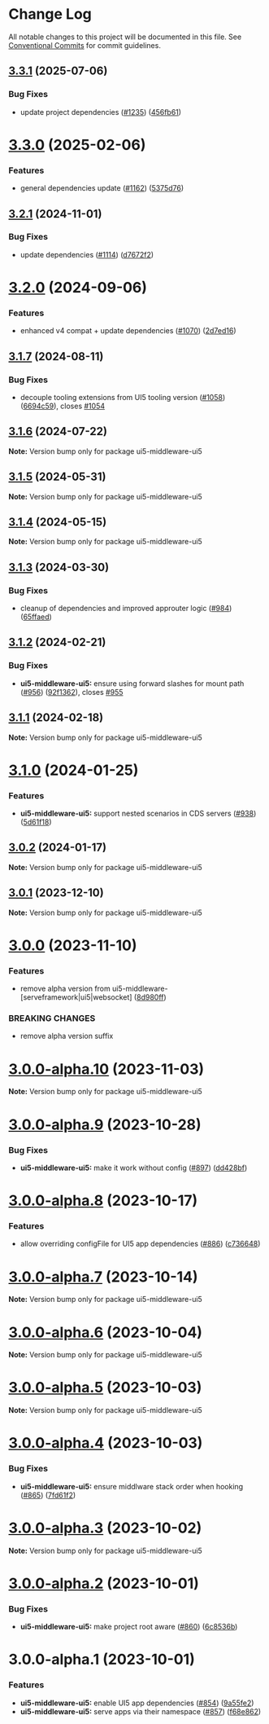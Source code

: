 # Change Log

All notable changes to this project will be documented in this file.
See [Conventional Commits](https://conventionalcommits.org) for commit guidelines.

## [3.3.1](https://github.com/ui5-community/ui5-ecosystem-showcase/compare/ui5-middleware-ui5@3.3.0...ui5-middleware-ui5@3.3.1) (2025-07-06)


### Bug Fixes

* update project dependencies ([#1235](https://github.com/ui5-community/ui5-ecosystem-showcase/issues/1235)) ([456fb61](https://github.com/ui5-community/ui5-ecosystem-showcase/commit/456fb6143125e3334acafb129e219499b2a1c882))





# [3.3.0](https://github.com/ui5-community/ui5-ecosystem-showcase/compare/ui5-middleware-ui5@3.2.1...ui5-middleware-ui5@3.3.0) (2025-02-06)


### Features

* general dependencies update ([#1162](https://github.com/ui5-community/ui5-ecosystem-showcase/issues/1162)) ([5375d76](https://github.com/ui5-community/ui5-ecosystem-showcase/commit/5375d76496741433330d76ce59a89b39f7ad8a69))





## [3.2.1](https://github.com/ui5-community/ui5-ecosystem-showcase/compare/ui5-middleware-ui5@3.2.0...ui5-middleware-ui5@3.2.1) (2024-11-01)


### Bug Fixes

* update dependencies ([#1114](https://github.com/ui5-community/ui5-ecosystem-showcase/issues/1114)) ([d7672f2](https://github.com/ui5-community/ui5-ecosystem-showcase/commit/d7672f2cd10f8a5de1da3070050ab98810e0fcf8))





# [3.2.0](https://github.com/ui5-community/ui5-ecosystem-showcase/compare/ui5-middleware-ui5@3.1.7...ui5-middleware-ui5@3.2.0) (2024-09-06)


### Features

* enhanced v4 compat + update dependencies ([#1070](https://github.com/ui5-community/ui5-ecosystem-showcase/issues/1070)) ([2d7ed16](https://github.com/ui5-community/ui5-ecosystem-showcase/commit/2d7ed1623249febd32ecabdd2b47698f1cd968d5))





## [3.1.7](https://github.com/ui5-community/ui5-ecosystem-showcase/compare/ui5-middleware-ui5@3.1.6...ui5-middleware-ui5@3.1.7) (2024-08-11)


### Bug Fixes

* decouple tooling extensions from UI5 tooling version ([#1058](https://github.com/ui5-community/ui5-ecosystem-showcase/issues/1058)) ([6694c59](https://github.com/ui5-community/ui5-ecosystem-showcase/commit/6694c59422ac37d9aea971679de46f5f59b8025c)), closes [#1054](https://github.com/ui5-community/ui5-ecosystem-showcase/issues/1054)





## [3.1.6](https://github.com/ui5-community/ui5-ecosystem-showcase/compare/ui5-middleware-ui5@3.1.5...ui5-middleware-ui5@3.1.6) (2024-07-22)

**Note:** Version bump only for package ui5-middleware-ui5





## [3.1.5](https://github.com/ui5-community/ui5-ecosystem-showcase/compare/ui5-middleware-ui5@3.1.4...ui5-middleware-ui5@3.1.5) (2024-05-31)

**Note:** Version bump only for package ui5-middleware-ui5





## [3.1.4](https://github.com/ui5-community/ui5-ecosystem-showcase/compare/ui5-middleware-ui5@3.1.3...ui5-middleware-ui5@3.1.4) (2024-05-15)

**Note:** Version bump only for package ui5-middleware-ui5





## [3.1.3](https://github.com/ui5-community/ui5-ecosystem-showcase/compare/ui5-middleware-ui5@3.1.2...ui5-middleware-ui5@3.1.3) (2024-03-30)


### Bug Fixes

* cleanup of dependencies and improved approuter logic ([#984](https://github.com/ui5-community/ui5-ecosystem-showcase/issues/984)) ([65ffaed](https://github.com/ui5-community/ui5-ecosystem-showcase/commit/65ffaedb7968015e008e2eb6aa66ff1e0a03a73a))





## [3.1.2](https://github.com/ui5-community/ui5-ecosystem-showcase/compare/ui5-middleware-ui5@3.1.1...ui5-middleware-ui5@3.1.2) (2024-02-21)


### Bug Fixes

* **ui5-middleware-ui5:** ensure using forward slashes for mount path ([#956](https://github.com/ui5-community/ui5-ecosystem-showcase/issues/956)) ([92f1362](https://github.com/ui5-community/ui5-ecosystem-showcase/commit/92f1362a27e1be224091bdada5b51a01d4188975)), closes [#955](https://github.com/ui5-community/ui5-ecosystem-showcase/issues/955)





## [3.1.1](https://github.com/ui5-community/ui5-ecosystem-showcase/compare/ui5-middleware-ui5@3.1.0...ui5-middleware-ui5@3.1.1) (2024-02-18)

**Note:** Version bump only for package ui5-middleware-ui5





# [3.1.0](https://github.com/ui5-community/ui5-ecosystem-showcase/compare/ui5-middleware-ui5@3.0.2...ui5-middleware-ui5@3.1.0) (2024-01-25)


### Features

* **ui5-middleware-ui5:** support nested scenarios in CDS servers ([#938](https://github.com/ui5-community/ui5-ecosystem-showcase/issues/938)) ([5d61f18](https://github.com/ui5-community/ui5-ecosystem-showcase/commit/5d61f18f04a624e8f61ec7fa1e8f32e81c43f6b0))





## [3.0.2](https://github.com/ui5-community/ui5-ecosystem-showcase/compare/ui5-middleware-ui5@3.0.1...ui5-middleware-ui5@3.0.2) (2024-01-17)

**Note:** Version bump only for package ui5-middleware-ui5





## [3.0.1](https://github.com/ui5-community/ui5-ecosystem-showcase/compare/ui5-middleware-ui5@3.0.0...ui5-middleware-ui5@3.0.1) (2023-12-10)

**Note:** Version bump only for package ui5-middleware-ui5





# [3.0.0](https://github.com/ui5-community/ui5-ecosystem-showcase/compare/ui5-middleware-ui5@3.0.0-alpha.10...ui5-middleware-ui5@3.0.0) (2023-11-10)


### Features

* remove alpha version from ui5-middleware-[serveframework|ui5|websocket] ([8d980ff](https://github.com/ui5-community/ui5-ecosystem-showcase/commit/8d980ff5f646a92c5677aca525b300d96704d069))


### BREAKING CHANGES

* remove alpha version suffix





# [3.0.0-alpha.10](https://github.com/ui5-community/ui5-ecosystem-showcase/compare/ui5-middleware-ui5@3.0.0-alpha.9...ui5-middleware-ui5@3.0.0-alpha.10) (2023-11-03)

**Note:** Version bump only for package ui5-middleware-ui5





# [3.0.0-alpha.9](https://github.com/ui5-community/ui5-ecosystem-showcase/compare/ui5-middleware-ui5@3.0.0-alpha.8...ui5-middleware-ui5@3.0.0-alpha.9) (2023-10-28)


### Bug Fixes

* **ui5-middleware-ui5:** make it work without config ([#897](https://github.com/ui5-community/ui5-ecosystem-showcase/issues/897)) ([dd428bf](https://github.com/ui5-community/ui5-ecosystem-showcase/commit/dd428bfd56d4dd73af852f212c11c87b6a098788))





# [3.0.0-alpha.8](https://github.com/ui5-community/ui5-ecosystem-showcase/compare/ui5-middleware-ui5@3.0.0-alpha.7...ui5-middleware-ui5@3.0.0-alpha.8) (2023-10-17)


### Features

* allow overriding configFile for UI5 app dependencies ([#886](https://github.com/ui5-community/ui5-ecosystem-showcase/issues/886)) ([c736648](https://github.com/ui5-community/ui5-ecosystem-showcase/commit/c73664858c6ec67b4d8f2b7733b0d5234a6775db))





# [3.0.0-alpha.7](https://github.com/ui5-community/ui5-ecosystem-showcase/compare/ui5-middleware-ui5@3.0.0-alpha.6...ui5-middleware-ui5@3.0.0-alpha.7) (2023-10-14)

**Note:** Version bump only for package ui5-middleware-ui5





# [3.0.0-alpha.6](https://github.com/ui5-community/ui5-ecosystem-showcase/compare/ui5-middleware-ui5@3.0.0-alpha.5...ui5-middleware-ui5@3.0.0-alpha.6) (2023-10-04)

**Note:** Version bump only for package ui5-middleware-ui5





# [3.0.0-alpha.5](https://github.com/ui5-community/ui5-ecosystem-showcase/compare/ui5-middleware-ui5@3.0.0-alpha.4...ui5-middleware-ui5@3.0.0-alpha.5) (2023-10-03)

**Note:** Version bump only for package ui5-middleware-ui5





# [3.0.0-alpha.4](https://github.com/ui5-community/ui5-ecosystem-showcase/compare/ui5-middleware-ui5@3.0.0-alpha.3...ui5-middleware-ui5@3.0.0-alpha.4) (2023-10-03)


### Bug Fixes

* **ui5-middleware-ui5:** ensure middlware stack order when hooking ([#865](https://github.com/ui5-community/ui5-ecosystem-showcase/issues/865)) ([7fd61f2](https://github.com/ui5-community/ui5-ecosystem-showcase/commit/7fd61f225b619e4b9166402122492844e02e925b))





# [3.0.0-alpha.3](https://github.com/ui5-community/ui5-ecosystem-showcase/compare/ui5-middleware-ui5@3.0.0-alpha.2...ui5-middleware-ui5@3.0.0-alpha.3) (2023-10-02)

**Note:** Version bump only for package ui5-middleware-ui5





# [3.0.0-alpha.2](https://github.com/ui5-community/ui5-ecosystem-showcase/compare/ui5-middleware-ui5@3.0.0-alpha.1...ui5-middleware-ui5@3.0.0-alpha.2) (2023-10-01)


### Bug Fixes

* **ui5-middleware-ui5:** make project root aware ([#860](https://github.com/ui5-community/ui5-ecosystem-showcase/issues/860)) ([6c8536b](https://github.com/ui5-community/ui5-ecosystem-showcase/commit/6c8536b5ad9a5a093e1be87ac731156ea7b2704c))





# 3.0.0-alpha.1 (2023-10-01)


### Features

* **ui5-middleware-ui5:** enable UI5 app dependencies ([#854](https://github.com/ui5-community/ui5-ecosystem-showcase/issues/854)) ([9a55fe2](https://github.com/ui5-community/ui5-ecosystem-showcase/commit/9a55fe220a5d414633e785a503d7eef3e019ed17))
* **ui5-middleware-ui5:** serve apps via their namespace ([#857](https://github.com/ui5-community/ui5-ecosystem-showcase/issues/857)) ([f68e862](https://github.com/ui5-community/ui5-ecosystem-showcase/commit/f68e8625361784c30b9064fb406cdd6a2f3f50de))
